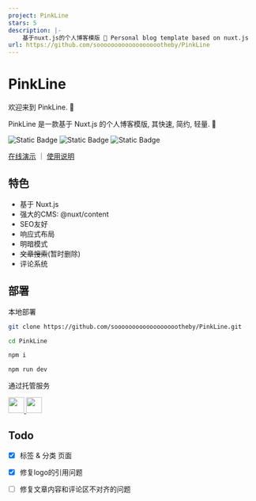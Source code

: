 ```yaml
---
project: PinkLine
stars: 5
description: |-
    基于nuxt.js的个人博客模版 🍎 Personal blog template based on nuxt.js
url: https://github.com/sooooooooooooooooootheby/PinkLine
---
```


# PinkLine

欢迎来到 PinkLine. 🎉

PinkLine 是一款基于 Nuxt.js 的个人博客模版, 其快速, 简约, 轻量. 🍂

![Static Badge](https://img.shields.io/badge/PinkLine-v1.0.2-%23d9908e)
![Static Badge](https://img.shields.io/badge/Nuxt.js-v3.16.0-%2364D88A?logo=nuxt)
![Static Badge](https://img.shields.io/badge/tailwindcss-v4.1.6-%23B14A7E?logo=tailwindcss)

[在线演示](https://pinkline.s22y.moe/) ｜ [使用说明](https://pinkline.s22y.moe/article)

## 特色

- 基于 Nuxt.js
- 强大的CMS: @nuxt/content
- SEO友好
- 响应式布局
- 明暗模式
- ~~文章搜索~~(暂时删除)
- 评论系统

## 部署

本地部署

```bash
git clone https://github.com/sooooooooooooooooootheby/PinkLine.git

cd PinkLine

npm i

npm run dev
```

通过托管服务

<a href="https://vercel.com/new/clone?repository-url=https://github.com/sooooooooooooooooootheby/PinkLine" target="_blank">
<img src="https://vercel.com/button" style="width: auto; height: 32px">
</a>
<a href="https://app.netlify.com/start/deploy?repository=https://github.com/sooooooooooooooooootheby/PinkLine" target="_blank">
<img src="https://www.netlify.com/img/deploy/button.svg" style="width: auto; height: 32px">
</a>

## Todo

- [x] 标签 & 分类 页面
- [x] 修复logo的引用问题
- [ ] 修复文章内容和评论区不对齐的问题

